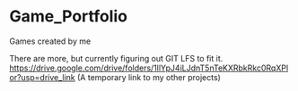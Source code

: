 # Game_Portfolio
Games created by me

There are more, but currently figuring out GIT LFS to fit it.
https://drive.google.com/drive/folders/1llYpJ4iLJdnT5nTeKXRbkRkc0RqXPlor?usp=drive_link
(A temporary link to my other projects)
